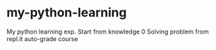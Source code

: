 # my-python-learning
My python learning exp.
Start from knowledge 0 
Solving problem from repl.it auto-grade course
